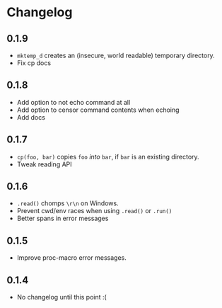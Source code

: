 # Changelog

## 0.1.9

- `mktemp_d` creates an (insecure, world readable) temporary directory.
- Fix cp docs

## 0.1.8

- Add option to not echo command at all
- Add option to censor command contents when echoing
- Add docs

## 0.1.7

- `cp(foo, bar)` copies `foo` _into_ `bar`, if `bar` is an existing directory.
- Tweak reading API

## 0.1.6

- `.read()` chomps `\r\n` on Windows.
- Prevent cwd/env races when using `.read()` or `.run()`
- Better spans in error messages

## 0.1.5

- Improve proc-macro error messages.

## 0.1.4

- No changelog until this point :(
